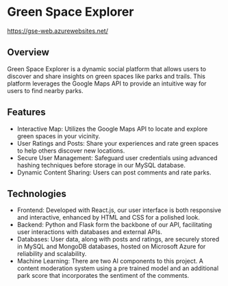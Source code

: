 # Green Space Explorer
https://gse-web.azurewebsites.net/
## Overview
Green Space Explorer is a dynamic social platform that allows users to discover and share insights on green spaces like parks and trails. This platform leverages the Google Maps API to provide an intuitive way for users to find nearby parks. 

## Features
- Interactive Map: Utilizes the Google Maps API to locate and explore green spaces in your vicinity.
- User Ratings and Posts: Share your experiences and rate green spaces to help others discover new locations.
- Secure User Management: Safeguard user credentials using advanced hashing techniques before storage in our MySQL database.
- Dynamic Content Sharing: Users can post comments and rate parks. 
  
## Technologies
- Frontend: Developed with React.js, our user interface is both responsive and interactive, enhanced by HTML and CSS for a polished look.
- Backend: Python and Flask form the backbone of our API, facilitating user interactions with databases and external APIs.
- Databases: User data, along with posts and ratings, are securely stored in MySQL and MongoDB databases, hosted on Microsoft Azure for reliability and scalability.
- Machine Learning: There are two AI components to this project. A content moderation system using a pre trained model and an additional park score that incorporates the sentiment of the comments. 

